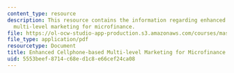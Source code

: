```yaml
---
content_type: resource
description: This resource contains the information regarding enhanced cellphone-based
  multi-level marketing for microfinance.
file: https://ol-ocw-studio-app-production.s3.amazonaws.com/courses/mas-965-nextlab-i-designing-mobile-technologies-for-the-next-billion-users-fall-2008/5553beef8714c68ed1c8e66cef24ca08_MITMAS_965F08_money_m1.pdf
file_type: application/pdf
resourcetype: Document
title: Enhanced Cellphone-based Multi-level Marketing for Microfinance
uid: 5553beef-8714-c68e-d1c8-e66cef24ca08
---
```

